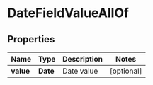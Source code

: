 

# DateFieldValueAllOf


## Properties

Name | Type | Description | Notes
------------ | ------------- | ------------- | -------------
**value** | **Date** | Date value |  [optional]



